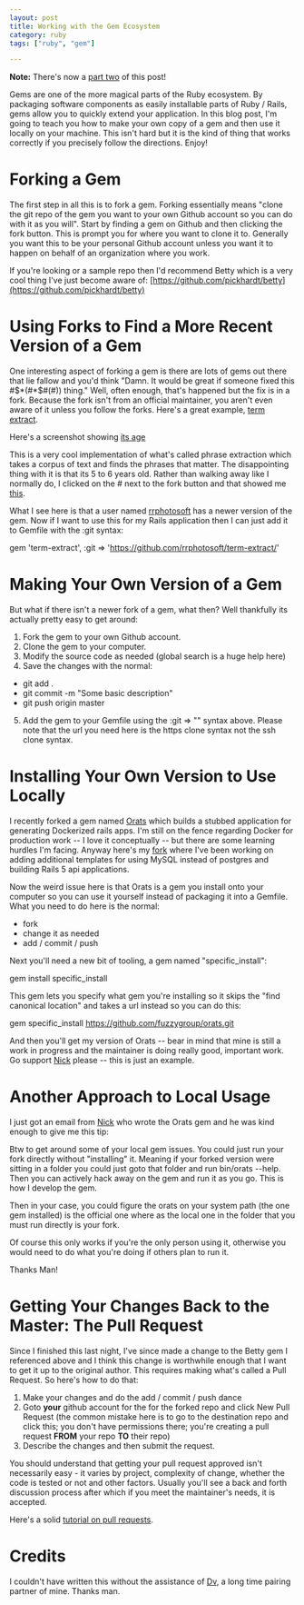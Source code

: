 ```yaml
---
layout: post
title: Working with the Gem Ecosystem
category: ruby
tags: ["ruby", "gem"]

---
```

**Note:** There's now a [part two](http://fuzzyblog.io/blog/2017/02/27/working-with-the-gem-ecosystem-part-2.html) of this post!

Gems are one of the more magical parts of the Ruby ecosystem.  By packaging software components as easily installable parts of Ruby / Rails, gems allow you to quickly extend your application.  In this blog post, I'm going to teach you how to make your own copy of a gem and then use it locally on your machine.  This isn't hard but it is the kind of thing that works correctly if you precisely follow the directions.  Enjoy!

# Forking a Gem
The first step in all this is to fork a gem.  Forking essentially means "clone the git repo of the gem you want to your own Github account so you can do with it as you will".  Start by finding a gem on Github and then clicking the fork button.  This is prompt you for where you want to clone it to.  Generally you want this to be your personal Github account unless you want it to happen on behalf of an organization where you work.

If you're looking or a sample repo then I'd recommend Betty which is a very cool thing I've just become aware of: [https://github.com/pickhardt/betty](https://github.com/pickhardt/betty)

# Using Forks to Find a More Recent Version of a Gem
One interesting aspect of forking a gem is there are lots of gems out there that lie fallow and you'd think "Damn.  It would be great if someone fixed this #$*(#*$#(#)) thing."  Well, often enough, that's happened but the fix is in a fork.  Because the fork isn't from an official maintainer, you aren't even aware of it unless you follow the forks.  Here's a great example, [term extract](https://github.com/rrphotosoft/term-extract/).

Here's a screenshot showing [its age](http://imgur.com/0xAGIhE)

This is a very cool implementation of what's called phrase extraction which takes a corpus of text and finds the phrases that matter.  The disappointing thing with it is that its 5 to 6 years old.  Rather than walking away like I normally do, I clicked on the # next to the fork button and that showed me [this](http://imgur.com/AlZm3Wz).

What I see here is that a user named [rrphotosoft](https://github.com/rrphotosoft/) has a newer version of the gem.  Now if I want to use this for my Rails application then I can just add it to Gemfile with the :git syntax:

gem 'term-extract', :git => 'https://github.com/rrphotosoft/term-extract/'

# Making Your Own Version of a Gem
But what if there isn't a newer fork of a gem, what then?  Well thankfully its actually pretty easy to get around:

1.  Fork the gem to your own Github account.
2.  Clone the gem to your computer.
3.  Modify the source code as needed (global search is a huge help here)
4.  Save the changes with the normal:
* git add .
* git commit -m "Some basic description"
* git push origin master
5.  Add the gem to your Gemfile using the :git => "" syntax above.  Please note that the url you need here is the https clone syntax not the ssh clone syntax.

# Installing Your Own Version to Use Locally
I recently forked a gem named [Orats](https://github.com/nickjj/orats) which builds a stubbed application for generating Dockerized rails apps.  I'm still on the fence regarding Docker for production work -- I love it conceptually -- but there are some learning hurdles I'm facing.  Anyway here's my [fork](https://github.com/fuzzygroup/orats) where I've been working on adding additional templates for using MySQL instead of postgres and building Rails 5 api applications.

Now the weird issue here is that Orats is a gem you install onto your computer so you can use it yourself instead of packaging it into a Gemfile.  What you need to do here is the normal:

* fork
* change it as needed
* add / commit / push

Next you'll need a new bit of tooling, a gem named "specific_install":

gem install specific_install

This gem lets you specify what gem you're installing so it skips the "find canonical location" and takes a url instead so you can do this:

gem specific_install https://github.com/fuzzygroup/orats.git

And then you'll get my version of Orats -- bear in mind that mine is still a work in progress and the maintainer is doing really good, important work.  Go support [Nick](http://nickjanetakis.com/blog/dockerize-a-rails-5-postgres-redis-sidekiq-action-cable-app-with-docker-compose) please -- this is just an example.

# Another Approach to Local Usage

I just got an email from [Nick](http://nickjanetakis.com/) who wrote the Orats gem and he was kind enough to give me this tip:

Btw to get around some of your local gem issues. You could just run your fork directly without "installing" it. Meaning if your forked version were sitting in a folder you could just goto that folder and run bin/orats --help. Then you can actively hack away on the gem and run it as you go. This is how I develop the gem.

Then in your case, you could figure the orats on your system path (the one gem installed) is the official one where as the local one in the folder that you must run directly is your fork.

Of course this only works if you're the only person using it, otherwise you would need to do what you're doing if others plan to run it.

Thanks Man!

# Getting Your Changes Back to the Master: The Pull Request

Since I finished this last night, I've since made a change to the Betty gem I referenced above and I think this change is worthwhile enough that I want to get it up to the original author.  This requires making what's called a Pull Request.  So here's how to do that:

1.  Make your changes and do the add / commit / push dance
2.  Goto **your** github account for the for the forked repo and click New Pull Request (the common mistake here is to go to the destination repo and click this; you don't have permissions there; you're creating a pull request **FROM** your repo **TO** their repo)
3.  Describe the changes and then submit the request.

You should understand that getting your pull request approved isn't necessarily easy - it varies by project, complexity of change, whether the code is tested or not and other factors.  Usually you'll see a back and forth discussion process after which if you meet the maintainer's needs, it is accepted.

Here's a solid [tutorial on pull requests](https://yangsu.github.io/pull-request-tutorial/).

# Credits
I couldn't have written this without the assistance of [Dv](http://dasari.me/), a long time pairing partner of mine.  Thanks man.
